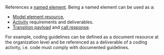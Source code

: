 References a [named element](NamedElement.html). 
Being a named element can be used as a:

* [Model element resource](ModelElement.html#EReference-resources), 
* [Activity](Activity.html) requirements and deliverables.
* [Transition payload](Transition.html#EReference-payload) and [call response](Call.html#EReference-response).

For example, coding guidelines can be defined as a document resource at the organization level and be referenced as a deliverable of a coding activity, i.e. code must comply with documented guidelines.